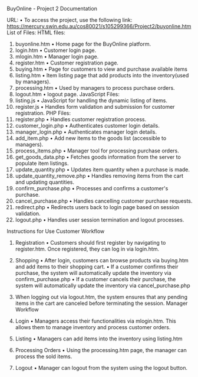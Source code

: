 BuyOnline - Project 2 Documentation

URL:
•	To access the project, use the following link: https://mercury.swin.edu.au/cos80021/s105299366/Project2/buyonline.htm
List of Files:
HTML files:
1.	buyonline.htm
•	Home page for the BuyOnline platform.
2.	login.htm
•	Customer login page.
3.	mlogin.htm
•	Manager login page.
4.	register.htm
•	Customer registration page.
5.	buying.htm
•	Page for customers to view and purchase available items
6.	listing.htm
•	Item listing page that add products into the inventory(used by managers).
7.	processing.htm
•	Used by managers to process purchase orders.
8.	logout.htm
•	logout page.
JavaScript Files:
1.	listing.js
•	JavaScript for handling the dynamic listing of items.
2.	register.js
•	Handles form validation and submission for customer registration.
PHP Files:
1.	register.php
•	Handles customer registration process.
2.	customer_login.php
•	Authenticates customer login details.
3.	manager_login.php
•	Authenticates manager login details.
4.	add_item.php
•	Add new items to the goods list (accessible to managers).
5.	process_items.php
•	Manager tool for processing purchase orders.
6.	get_goods_data.php
•	Fetches goods information from the server to populate item listings.
7.	update_quantity.php
•	Updates item quantity when a purchase is made.
8.	update_quantity_remove.php
•	Handles removing items from the cart and updating quantities.
9.	confirm_purchase.php
•	Processes and confirms a customer's purchase.
10.	cancel_purchase.php
•	Handles cancelling customer purchase requests.
11.	redirect.php
•	Redirects users back to login page based on session validation.
12.	logout.php
•	Handles user session termination and logout processes.




Instructions for Use
Customer Workflow
1.	Registration
•	Customers should first register by navigating to register.htm. Once registered, they can log in via login.htm.
2.	Shopping
•	After login, customers can browse products via buying.htm and add items to their shopping cart.
•	If a customer confirms their purchase, the system will automatically update the inventory via confirm_purchase.php
•	If a customer cancels their purchase, the system will automatically update the inventory via cancel_purchase.php

3.	When logging out via logout.htm, the system ensures that any pending items in the cart are canceled before terminating the session.
Manager Workflow
1.	Login
•	Managers access their functionalities via mlogin.htm. This allows them to manage inventory and process customer orders.
2.	Listing
•	Managers can add items into the inventory using listing.htm
3.	Processing Orders
•	Using the processing.htm page, the manager can process the sold items.
4.	Logout
•	Manager can logout from the system using the logout button.






